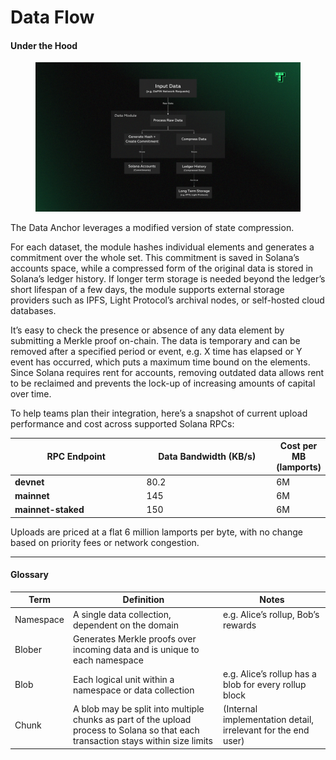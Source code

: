 # Data Flow

#### Under the Hood

<figure><img src="../../../.gitbook/assets/Termina Diagrams (5) (2).png" alt=""><figcaption></figcaption></figure>

The Data Anchor leverages a modified version of state compression.

For each dataset, the module hashes individual elements and generates a commitment over the whole set. This commitment is saved in Solana’s accounts space, while a compressed form of the original data is stored in Solana’s ledger history. If longer term storage is needed beyond the ledger’s short lifespan of a few days, the module supports external storage providers such as IPFS, Light Protocol’s archival nodes, or self-hosted cloud databases.

It’s easy to check the presence or absence of any data element by submitting a Merkle proof on-chain. The data is temporary and can be removed after a specified period or event, e.g. X time has elapsed or Y event has occurred, which puts a maximum time bound on the elements. Since Solana requires rent for accounts, removing outdated data allows rent to be reclaimed and prevents the lock-up of increasing amounts of capital over time.

To help teams plan their integration, here’s a snapshot of current upload performance and cost across supported Solana RPCs:

<table><thead><tr><th width="241.224609375">RPC Endpoint </th><th width="234.673828125">Data Bandwidth (KB/s)</th><th>Cost per MB (lamports)</th></tr></thead><tbody><tr><td><strong>devnet</strong></td><td>80.2</td><td>6M</td></tr><tr><td><strong>mainnet</strong></td><td>145</td><td>6M</td></tr><tr><td><strong>mainnet-staked</strong></td><td>150</td><td>6M</td></tr></tbody></table>

Uploads are priced at a flat 6 million lamports per byte, with no change based on priority fees or network congestion.

***

#### Glossary

| Term      | Definition                                                                                                                         | Notes                                                         |
| --------- | ---------------------------------------------------------------------------------------------------------------------------------- | ------------------------------------------------------------- |
| Namespace | A single data collection, dependent on the domain                                                                                  | e.g. Alice’s rollup, Bob’s rewards                            |
| Blober    | Generates Merkle proofs over incoming data and is unique to each namespace                                                         |                                                               |
| Blob      | Each logical unit within a namespace or data collection                                                                            | e.g. Alice’s rollup has a blob for every rollup block         |
| Chunk     | A blob may be split into multiple chunks as part of the upload process to Solana so that each transaction stays within size limits | (Internal implementation detail, irrelevant for the end user) |
